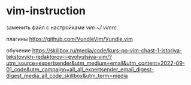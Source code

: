 # vim-instruction

заменить файл с настройками
*vim ~/.vimrc*

плагины
https://github.com/VundleVim/Vundle.vim


обучение
https://skillbox.ru/media/code/kurs-po-vim-chast-1-istoriya-tekstovykh-redaktorov-i-evolyutsiya-vim/?utm_source=expertsender&utm_medium=email&utm_content=2022-09-01_code&utm_campaign=all_all_expertsender_email_digest-digest_media_all_code_skillbox&utm_term=media
